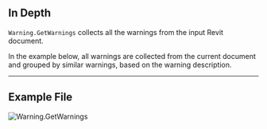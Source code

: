 ## In Depth
`Warning.GetWarnings` collects all the warnings from the input Revit document.

In the example below, all warnings are collected from the current document and grouped by similar warnings, based on the warning description.
___
## Example File

![Warning.GetWarnings](./Revit.Application.Warning.GetWarnings_img.jpg)
